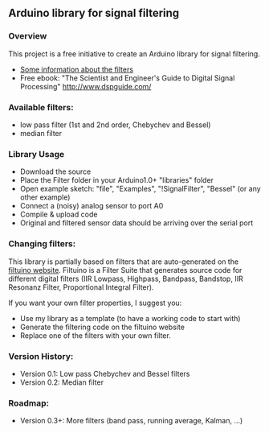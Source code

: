 Arduino library for signal filtering
------------------------------------

### Overview
This project is a free initiative to create an Arduino library for signal filtering.

 * [Some information about the filters](https://github.com/jeroendoggen/Arduino-signal-filtering-library/wiki/Signal-Filtering-Basics)
 * Free ebook: "The Scientist and Engineer's Guide to Digital Signal Processing" http://www.dspguide.com/

### Available filters:
 * low pass filter (1st and 2nd order, Chebychev and Bessel)
 * median filter

### Library Usage
 * Download the source
 * Place the Filter folder in your Arduino1.0+ "libraries" folder
 * Open example sketch: "file", "Examples", "!SignalFilter", "Bessel" (or any other example)
 * Connect a (noisy) analog sensor to port A0
 * Compile & upload code
 * Original and filtered sensor data should be arriving over the serial port

### Changing filters:
This library is partially based on filters that are auto-generated on the [filtuino website](http://www.schwietering.com/jayduino/filtuino/).
Filtuino is a Filter Suite that generates source code for different digital filters (IIR Lowpass, Highpass, Bandpass, Bandstop, IIR Resonanz Filter, Proportional Integral Filter).

If you want your own filter properties, I suggest you:
 * Use my library as a template (to have a working code to start with)
 * Generate the filtering code on the filtuino website
 * Replace one of the filters with your own filter.

### Version History:
 * Version 0.1: Low pass Chebychev and Bessel filters
 * Version 0.2: Median filter

### Roadmap:
 * Version 0.3+: More filters (band pass, running average, Kalman, ...)                                             
